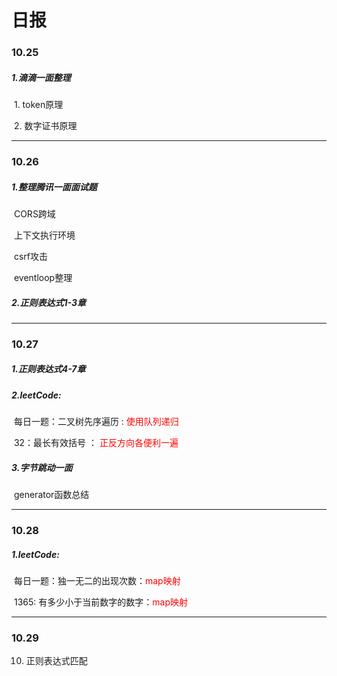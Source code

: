 # 日报

### 10.25

##### 1.滴滴一面整理

​	1. token原理

​	2. 数字证书原理

---



### 10.26

##### 1.整理腾讯一面面试题

​	CORS跨域

​	上下文执行环境

​	csrf攻击

​	eventloop整理	

##### 2.正则表达式1-3章

---

### 10.27

##### 1.正则表达式4-7章

##### 2.leetCode:

​	每日一题：二叉树先序遍历 : <font color='red'>使用队列递归</font>

​	32：最长有效括号 ： <font color='red'>正反方向各便利一遍</font>

##### 3.字节跳动一面

​	generator函数总结

---

### 10.28

##### 1.leetCode:

​	每日一题：独一无二的出现次数：<font color='red'>map映射</font>

​	1365: 有多少小于当前数字的数字：<font color='red'>map映射</font>

---

### 10.29

10. 正则表达式匹配